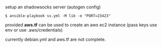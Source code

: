 setup an shadowsocks server (autogen config)

```console
$ ansible-playbook ss.yml -M lib -e "PORT=23423"
```

provided **aws.tf** can be used to create an aws ec2 instance (pass keys
use env or use .aws/credentials)

currently debian.yml and aws.tf are not complete.

